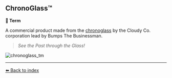 ## ChronoGlass™️

**📑 Term**

A commercial product made from the [chronoglass](../refs/chronoglass.md) by the Cloudy Co. corporation lead by Bumps The Businessman. 

> _See the Past through the Glass!_

![chronoglass_tm](../i/chronoglass_tm.png)


----------
[⬅️ Back to index](../#29a0_s)